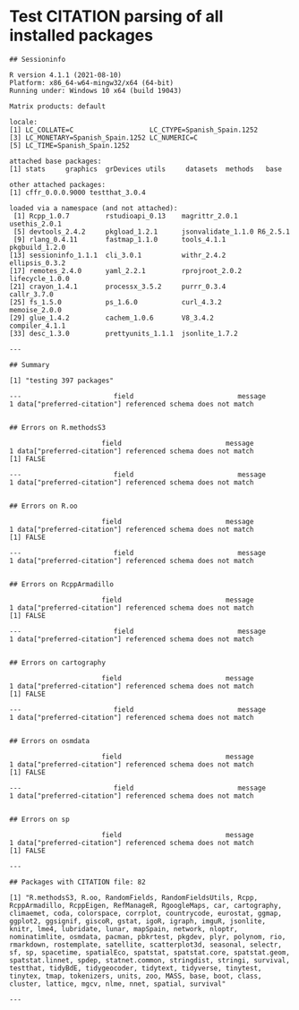 # Test CITATION parsing of all installed packages

    
    
    ## Sessioninfo 
    
    R version 4.1.1 (2021-08-10)
    Platform: x86_64-w64-mingw32/x64 (64-bit)
    Running under: Windows 10 x64 (build 19043)
    
    Matrix products: default
    
    locale:
    [1] LC_COLLATE=C                   LC_CTYPE=Spanish_Spain.1252   
    [3] LC_MONETARY=Spanish_Spain.1252 LC_NUMERIC=C                  
    [5] LC_TIME=Spanish_Spain.1252    
    
    attached base packages:
    [1] stats     graphics  grDevices utils     datasets  methods   base     
    
    other attached packages:
    [1] cffr_0.0.0.9000 testthat_3.0.4 
    
    loaded via a namespace (and not attached):
     [1] Rcpp_1.0.7         rstudioapi_0.13    magrittr_2.0.1     usethis_2.0.1     
     [5] devtools_2.4.2     pkgload_1.2.1      jsonvalidate_1.1.0 R6_2.5.1          
     [9] rlang_0.4.11       fastmap_1.1.0      tools_4.1.1        pkgbuild_1.2.0    
    [13] sessioninfo_1.1.1  cli_3.0.1          withr_2.4.2        ellipsis_0.3.2    
    [17] remotes_2.4.0      yaml_2.2.1         rprojroot_2.0.2    lifecycle_1.0.0   
    [21] crayon_1.4.1       processx_3.5.2     purrr_0.3.4        callr_3.7.0       
    [25] fs_1.5.0           ps_1.6.0           curl_4.3.2         memoise_2.0.0     
    [29] glue_1.4.2         cachem_1.0.6       V8_3.4.2           compiler_4.1.1    
    [33] desc_1.3.0         prettyunits_1.1.1  jsonlite_1.7.2    
    
    ---
    
    ## Summary 
    
    [1] "testing 397 packages"
    
    ---                       field                          message
    1 data["preferred-citation"] referenced schema does not match
    
    
    ## Errors on R.methodsS3 
    
                           field                          message
    1 data["preferred-citation"] referenced schema does not match
    [1] FALSE
    
    ---                       field                          message
    1 data["preferred-citation"] referenced schema does not match
    
    
    ## Errors on R.oo 
    
                           field                          message
    1 data["preferred-citation"] referenced schema does not match
    [1] FALSE
    
    ---                       field                          message
    1 data["preferred-citation"] referenced schema does not match
    
    
    ## Errors on RcppArmadillo 
    
                           field                          message
    1 data["preferred-citation"] referenced schema does not match
    [1] FALSE
    
    ---                       field                          message
    1 data["preferred-citation"] referenced schema does not match
    
    
    ## Errors on cartography 
    
                           field                          message
    1 data["preferred-citation"] referenced schema does not match
    [1] FALSE
    
    ---                       field                          message
    1 data["preferred-citation"] referenced schema does not match
    
    
    ## Errors on osmdata 
    
                           field                          message
    1 data["preferred-citation"] referenced schema does not match
    [1] FALSE
    
    ---                       field                          message
    1 data["preferred-citation"] referenced schema does not match
    
    
    ## Errors on sp 
    
                           field                          message
    1 data["preferred-citation"] referenced schema does not match
    [1] FALSE
    
    ---
    
    ## Packages with CITATION file: 82 
    
    [1] "R.methodsS3, R.oo, RandomFields, RandomFieldsUtils, Rcpp, RcppArmadillo, RcppEigen, RefManageR, RgoogleMaps, car, cartography, climaemet, coda, colorspace, corrplot, countrycode, eurostat, ggmap, ggplot2, ggsignif, giscoR, gstat, igoR, igraph, imguR, jsonlite, knitr, lme4, lubridate, lunar, mapSpain, network, nloptr, nominatimlite, osmdata, pacman, pbkrtest, pkgdev, plyr, polynom, rio, rmarkdown, rostemplate, satellite, scatterplot3d, seasonal, selectr, sf, sp, spacetime, spatialEco, spatstat, spatstat.core, spatstat.geom, spatstat.linnet, spdep, statnet.common, stringdist, stringi, survival, testthat, tidyBdE, tidygeocoder, tidytext, tidyverse, tinytest, tinytex, tmap, tokenizers, units, zoo, MASS, base, boot, class, cluster, lattice, mgcv, nlme, nnet, spatial, survival"
    
    ---

